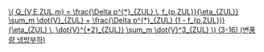 <a href="/eco2_guide_center/1.%20ECO2%20Logic%20Guide/Hee1_Equation_List.html" class="equation-link" target="_blank" rel="noopener noreferrer">
  \( Q_{V,E,ZUL,m} = \frac{\Delta p^{*}_{ZUL} \, f_{p,ZUL}}{\eta_{ZUL}} \sum_m \dot{V}_{ZUL} + 
    \frac{\Delta p^{*}_{ZUL} (1 - f_{p,ZUL})}{\eta_{ZUL} \, \dot{V}^{*2}_{ZUL}} \sum_m \dot{V}^3_{ZUL} \) <span class="eq-number">(3-16)</span> <span class="note">(변풍량 냉방부하)</span>
</a>
